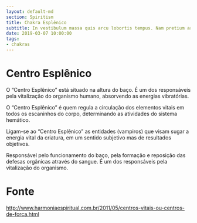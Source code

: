 ```yaml
---
layout: default-md
section: Spiritism
title: Chakra Esplênico
subtitle: In vestibulum massa quis arcu lobortis tempus. Nam pretium arcu in odio vulputate luctus.
date: 2019-03-07 10:00:00
tags:
- chakras
---
```


# Centro Esplênico

O “Centro Esplênico” está situado na altura do baço. É um dos responsáveis pela vitalização do organismo humano, absorvendo as energias vibratórias.

O “Centro Esplênico” é quem regula a circulação dos elementos vitais em todos os escaninhos do corpo, determinando as atividades do sistema hemático.

Ligam-se ao “Centro Esplênico” as entidades (vampiros) que visam sugar a energia vital da criatura, em um sentido subjetivo mas de resultados objetivos.

Responsável pelo funcionamento do baço, pela formação e reposição das defesas orgânicas através do sangue. É um dos responsáveis pela vitalização do organismo.




# Fonte
http://www.harmoniaespiritual.com.br/2011/05/centros-vitais-ou-centros-de-forca.html
